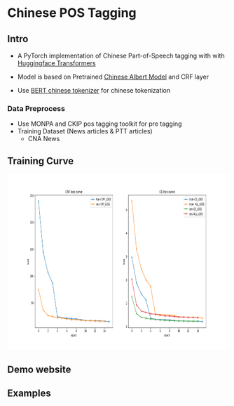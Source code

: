 # Chinese POS Tagging

## Intro

- A PyTorch implementation of Chinese Part-of-Speech tagging with with [Huggingface Transformers](https://github.com/huggingface/transformers)


- Model is based on Pretrained [Chinese Albert Model](https://github.com/brightmart/albert_zh) and CRF layer

- Use [BERT chinese tokenizer](https://github.com/google-research/bert) for chinese tokenization 

### Data Preprocess
- Use MONPA and CKIP pos tagging toolkit for pre tagging
- Training Dataset (News articles & PTT articles) 
    - CNA News

## Training Curve

<p align="center">
<img src="/README/loss.png" height="400">
</p>



## Demo website


## Examples